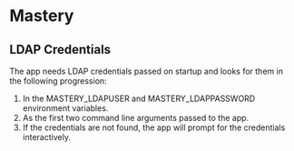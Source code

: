 # Mastery

## LDAP Credentials

The app needs LDAP credentials passed on startup and looks for them in the following progression:

1. In the MASTERY_LDAPUSER and MASTERY_LDAPPASSWORD environment variables.
2. As the first two command line arguments passed to the app.
3. If the credentials are not found, the app will prompt for the credentials interactively.
